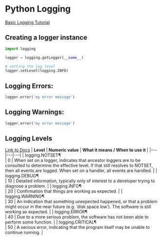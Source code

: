 # Python Logging
[Basic Logging Tutorial](https://docs.python.org/3/howto/logging.html#)
## Creating a logger instance
```python
import logging

logger = logging.getLogger(__name__)

# setting the log level
logger.setLevel(logging.INFO)
```

## Logging Errors:
```python
logger.error('my error message')
```

## Logging Warnings:
```python
logger.error('my error message')
```

## Logging Levels
[Link to Docs](https://docs.python.org/3/library/logging.html#logging-levels)
| **Level** | **Numeric value** | **What it means / When to use it** |
|---|---|---|
| logging.NOTSET¶ <br> | 0 | When set on a logger, indicates that ancestor loggers are to be consulted to determine the effective level. If that still resolves to NOTSET, then all events are logged. When set on a handler, all events are handled. |
| logging.DEBUG¶ <br> | 10 | Detailed information, typically only of interest to a developer trying to diagnose a problem. |
| logging.INFO¶ <br> | 20 | Confirmation that things are working as expected. |
| logging.WARNING¶ <br> | 30 | An indication that something unexpected happened, or that a problem might occur in the near future (e.g. ‘disk space low’). The software is still working as expected. |
| logging.ERROR¶ <br> | 40 | Due to a more serious problem, the software has not been able to perform some function. |
| logging.CRITICAL¶ <br> | 50 | A serious error, indicating that the program itself may be unable to continue running. |

